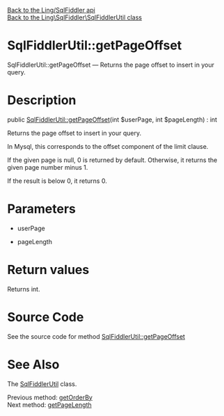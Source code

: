 [Back to the Ling/SqlFiddler api](https://github.com/lingtalfi/SqlFiddler/blob/master/doc/api/Ling/SqlFiddler.md)<br>
[Back to the Ling\SqlFiddler\SqlFiddlerUtil class](https://github.com/lingtalfi/SqlFiddler/blob/master/doc/api/Ling/SqlFiddler/SqlFiddlerUtil.md)


SqlFiddlerUtil::getPageOffset
================



SqlFiddlerUtil::getPageOffset — Returns the page offset to insert in your query.




Description
================


public [SqlFiddlerUtil::getPageOffset](https://github.com/lingtalfi/SqlFiddler/blob/master/doc/api/Ling/SqlFiddler/SqlFiddlerUtil/getPageOffset.md)(int $userPage, int $pageLength) : int




Returns the page offset to insert in your query.

In Mysql, this corresponds to the offset component of the limit clause.

If the given page is null, 0 is returned by default.
Otherwise, it returns the given page number minus 1.

If the result is below 0, it returns 0.




Parameters
================


- userPage

    

- pageLength

    


Return values
================

Returns int.








Source Code
===========
See the source code for method [SqlFiddlerUtil::getPageOffset](https://github.com/lingtalfi/SqlFiddler/blob/master/SqlFiddlerUtil.php#L225-L234)


See Also
================

The [SqlFiddlerUtil](https://github.com/lingtalfi/SqlFiddler/blob/master/doc/api/Ling/SqlFiddler/SqlFiddlerUtil.md) class.

Previous method: [getOrderBy](https://github.com/lingtalfi/SqlFiddler/blob/master/doc/api/Ling/SqlFiddler/SqlFiddlerUtil/getOrderBy.md)<br>Next method: [getPageLength](https://github.com/lingtalfi/SqlFiddler/blob/master/doc/api/Ling/SqlFiddler/SqlFiddlerUtil/getPageLength.md)<br>

